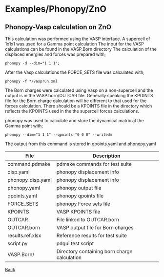 # Examples/Phonopy/ZnO
## Phonopy-Vasp calculation on ZnO

This calculation was performed using the VASP interface.  A supercell of 1x1x1 was used for a Gamma point calculation
The input for the VASP calculations can be found in the VASP.Born directory
The calculation of the displaced energies and forces was prepared with;

```
phonopy -d --dim="1 1 1";
```

After the Vasp calculations the FORCE_SETS file was calculated with;

```
phonopy -f */vasprun.xml
```

The Born charges were calculated using Vasp on a non-supercell and the output is in the VASP.born/OUTCAR file. 
Generally speaking the KPOINTS file for the Born charge calculation will be different to that used
for the forces calculation.  There should be a KPOINTS file in the directory which reflects the KPOINTS 
used in the the supercell forces calculations. 

phonopy was used to calculate and store the dynamical matrix at the Gamma point with;

```
phonopy --dim="1 1 1" --qpoints-"0 0 0" --writedm
```

The output from this command is stored in qpoints.yaml and phonopy.yaml

| **File**          | **Description**                              |
| ----------------- | -------------------------------------------- |
| command.pdmake    | pdmake commands for test suite               |
| disp.yaml         | phonopy displacement info                    |
| phonopy_disp.yaml | phonopy displacement info                    |
| phonopy.yaml      | phonopy output file                          |
| qpoints.yaml      | phonopy qpoints file                         |
| FORCE_SETS        | phonopy Force sets file                      |
| KPOINTS           | VASP KPOINTS file                            |
| OUTCAR            | File linked to OUTCAR.born                   |
| OUTCAR.born       | VASP output file for Born charges            |
| results.ref.xlsx  | Reference results for test suite             |
| script.py         | pdgui test script                            |
| VASP.Born/        | Directory containing born charge calculation |

[Back](..)

